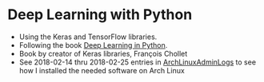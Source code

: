 # Deep Learning with Python

* Using the Keras and TensorFlow libraries.
* Following the book
  [Deep Learning in Python](https://www.manning.com/books/deep-learning-with-python).
* Book by creator of Keras libraries, François Chollet
* See 2018-02-14 thru 2018-02-25 entries in
  [ArchLinuxAdminLogs](../../../notes/ArchLinuxAdminLogs/ArchLinuxAdmin.log)
  to see how I installed the needed software on Arch Linux
